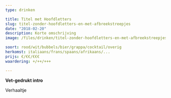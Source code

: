 ```yaml
---
type: drinken

title: Titel met Hoofdletters
slug: titel-zonder-hoofdletters-en-met-afbreekstreepjes
date: "2018-02-20"
description: Korte omschrijving
image: /files/drinken/titel-zonder-hoofdletters-en-met-afbreekstreepjes.jpg

soort: rood/wit/bubbels/bier/grappa/cocktail/overig
herkomst: italiaans/frans/spaans/afrikaans/...
prijs: €/€€/€€€
waardering: +/++/+++

---
```


**Vet-gedrukt intro**

Verhaaltje

